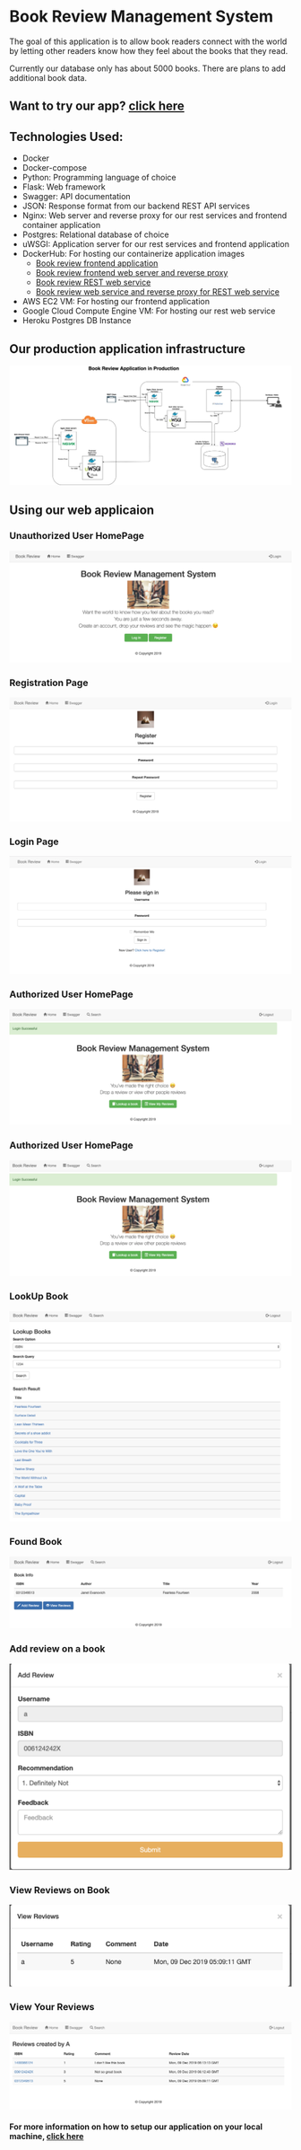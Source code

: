 # Book Review Management System
The goal of this application is to allow book readers connect with the world by letting other readers know how they feel about the books that they read.

Currently our database only has about 5000 books. There are plans to add additional book data.

## Want to try our app? [click here](http://ec2-18-218-59-12.us-east-2.compute.amazonaws.com/)

## Technologies Used:
* Docker
* Docker-compose
* Python: Programming language of choice
* Flask: Web framework
* Swagger: API documentation
* JSON: Response format from our backend REST API services
* Nginx: Web server and reverse proxy for our rest services and frontend container application
* Postgres: Relational database of choice
* uWSGI: Application server for our rest services and frontend application
* DockerHub: For hosting our containerize application images
    * [Book review frontend application](https://hub.docker.com/repository/docker/abuchi247/book_review_frontend)
    * [Book review frontend web server and reverse proxy](https://hub.docker.com/repository/docker/abuchi247/book_review_frontend_nginx)
    * [Book review REST web service](https://hub.docker.com/repository/docker/abuchi247/book_review_web_service)
    * [Book review web service and reverse proxy for REST web service](https://hub.docker.com/repository/docker/abuchi247/book_review_web_service_nginx)
* AWS EC2 VM: For hosting our frontend application
* Google Cloud Compute Engine VM: For hosting our rest web service
* Heroku Postgres DB Instance

## Our production application infrastructure
![BookReviewArchitectureDiagramProd](BookReviewArchitectureDiagramProd.jpg)
<br/>
## Using our web applicaion
### Unauthorized User HomePage
![homePage](homePage.jpg)

### Registration Page
![RegisterationPage](registrationPage.jpg)

### Login Page
![LoginPage](loginPage.jpg)

### Authorized User HomePage
![authorizedHomePage](authorizedHomePage.jpg)

### Authorized User HomePage
![authorizedHomePage](authorizedHomePage.jpg)

### LookUp Book
![lookup](lookup.jpg)

### Found Book
![foundBook](foundBook.jpg)

### Add review on a book
![addReview](addReview.jpg)

### View Reviews on Book
![bookReviews](bookReviews.jpg)

### View Your Reviews
![userReviews](userReviews.jpg)

#### **For more information on how to setup our application on your local machine, [click here](https://github.com/abuchi247/marist-mscs621-2019-abuchi)**
